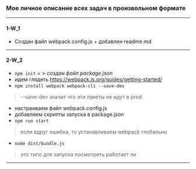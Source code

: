### Мое личное описание всех задач в произвольном формате
* * *
#### 1-W_1
- Создан файл webpack.config.js + добавлен readme.md
* * *
#### 2-W_2
- `npm init` = > _создан файл package.json_
- идем глядеть https://webpack.js.org/guides/getting-started/
- `npm install webpack webpack-cli --save-dev`
> --save-dev значит что эти пакеты не идут в prod
- настраиваем файл webpack.config.js
- добавляем скрипты запуска в package.json
- `npm run start`
> если вдруг ошибка, то устанавливаем webpack глобально
- `node dist/bundle.js`
> это типо для запуска посмотреть работает ли
* * *
